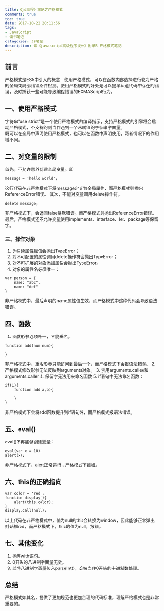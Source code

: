 ```yaml
---
title: 《js高程》笔记之严格模式
comments: true
toc: true
date: 2017-10-22 20:11:56
tags:
- JavaScript
- 读书笔记
categories: JS笔记
description: 读《javascript高级程序设计》附录B 严格模式笔记
---
```

## 前言
严格模式是ES5中引入的概念，使用严格模式，可以在函数内部选择进行较为严格的全局或局部错误条件检测。使用严格模式的好处是可以提早知道代码中存在的错误，及时捕获一些可能导致编程错误的ECMAScript行为。

## 一、使用严格模式

字符串"use strict"是一个使用严格模式的编译指示，支持严格模式的引擎将会启动严格模式，不支持的则当作遇到一个未赋值的字符串字面量。  
既可以在全局中声明使用严格模式，也可以在函数中声明使用，两者情况下的作用域不同。  

## 二、对变量的限制

首先，不允许意外创建全局变量。即
```
message = 'hello world';
```
这行代码在非严格模式下将message定义为全局属性，而严格模式则抛出ReferenceError错误。
其次，不能对变量调用delete操作符。
```
delete message;
```
非严格模式下，会返回false静默错误。而严格模式则抛出ReferenceError错误。
最后，严格模式还不允许变量使用implements、interface、let、package等保留字。

### 三、操作对象

1. 为只读属性赋值会抛出TypeError；
2. 对不可配置的属性调用delete操作符会抛出TypeError；
3. 对不可扩展的对象添加属性会抛出TypeError。
4. 对象的属性名必须唯一：

```
var person = {
    name: "abc",
    name: "def"
}
```
非严格模式中，最后声明的name属性值生效，而严格模式中这种代码会导致语法错误。

## 四、函数
1. 函数形参必须唯一，不能重名。
```
function add(num,num){
    
}
```
非严格模式中，重名形参只能访问到最后一个，而严格模式下会报语法错误。
2. 严格模式修改形参无法反映到arguments对象。
3. 禁用arguments.callee和arguments.caller
4. 保留字无法用来命名函数
5. if语句中无法命名函数：
```
if(1){
    function add(a,b){
        
    }
}
```
非严格模式下会将add函数提升到if语句外，而严格模式报语法错误。

## 五、eval()

eval()不再能够创建变量：
```
eval(var x = 10);
alert(x);
```
非严格模式下，alert正常运行；严格模式下报错。

## 六、this的正确指向
```
var color = 'red';
function display(){
    alert(this.color);
}
display.call(null);
```
以上代码在非严格模式中，值为null的this会转换为window，因此能够正常弹出对话框red，而严格模式下，this的值为null，报错。

## 七、其他变化
1. 抛弃with语句。
2. 0开头的八进制字面量无效。
3. 若将八进制字面量传入parseInt()，会被当作0开头的十进制数处理。

## 总结
严格模式如其名，提供了更加规范也更加合理的代码标准，理解严格模式也是非常重要的。